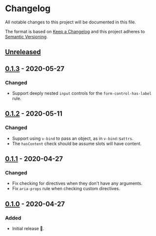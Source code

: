 # Changelog

All notable changes to this project will be documented in this file.

The format is based on [Keep a Changelog](http://keepachangelog.com/en/1.0.0/) and this project adheres to [Semantic Versioning](http://semver.org/spec/v2.0.0.html).

## [Unreleased]

## [0.1.3] - 2020-05-27

### Changed

- Support deeply nested `input` controls for the `form-control-has-label` rule.

## [0.1.2] - 2020-05-11

### Changed

- Support using `v-bind` to pass an object, as in `v-bind:$attrs`.
- The `hasContent` check should be assume slots will have content.

## [0.1.1] - 2020-04-27

### Changed

- Fix checking for directives when they don't have any arguments.
- Fix `aria-props` rule when checking custom directives.

## [0.1.0] - 2020-04-27

### Added

- Initial release 🎉.

[unreleased]: https://github.com/vue-a11y/eslint-plugin-vuejs-accessibility/compare/v0.1.3...HEAD
[0.1.3]: https://github.com/CultureHQ/components/compare/v0.1.2...v0.1.3
[0.1.2]: https://github.com/CultureHQ/components/compare/v0.1.1...v0.1.2
[0.1.1]: https://github.com/CultureHQ/components/compare/v0.1.0...v0.1.1
[0.1.0]: https://github.com/CultureHQ/components/compare/9de449...v0.1.0
